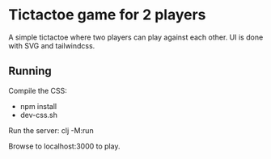 # Tictactoe game for 2 players

A simple tictactoe where two players can play against each other.
UI is done with SVG and tailwindcss.

## Running

Compile the CSS:
- npm install
- dev-css.sh

Run the server:
clj -M:run

Browse to localhost:3000 to play.